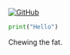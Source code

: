 [![GitHub](images/github-logo.png)](https://github.com/lienzhuzhu)

```python
print("Hello")
```

Chewing the fat.